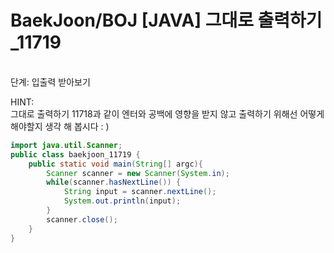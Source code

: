 BaekJoon/BOJ [JAVA] 그대로 출력하기_11719
========================

<br/>단계: 입출력 받아보기

<p>
HINT: <br/>
그대로 출력하기 11718과 같이 엔터와 공백에 영향을 받지 않고 출력하기 위해선 어떻게 해야할지 생각 해 봅시다 : )
</p>

```java
import java.util.Scanner;
public class baekjoon_11719 {
    public static void main(String[] argc){
        Scanner scanner = new Scanner(System.in);
        while(scanner.hasNextLine()) {
            String input = scanner.nextLine();
            System.out.println(input);
        }
        scanner.close();
    }
}
```
